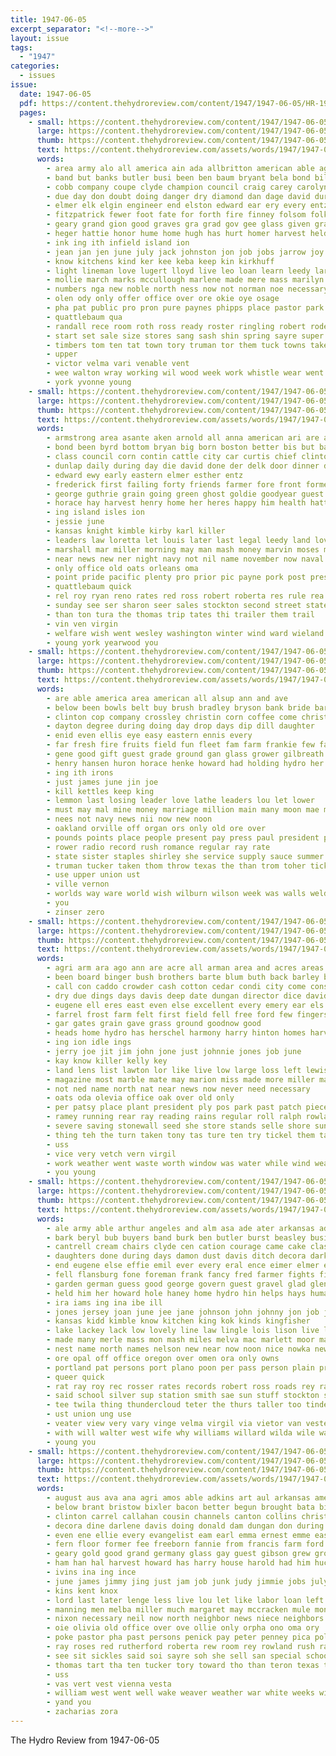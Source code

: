 ```yaml
---
title: 1947-06-05
excerpt_separator: "<!--more-->"
layout: issue
tags:
  - "1947"
categories:
  - issues
issue:
  date: 1947-06-05
  pdf: https://content.thehydroreview.com/content/1947/1947-06-05/HR-1947-06-05.pdf
  pages:
    - small: https://content.thehydroreview.com/content/1947/1947-06-05/small/HR-1947-06-05-01.jpg
      large: https://content.thehydroreview.com/content/1947/1947-06-05/large/HR-1947-06-05-01.jpg
      thumb: https://content.thehydroreview.com/content/1947/1947-06-05/thumbnails/HR-1947-06-05-01.jpg
      text: https://content.thehydroreview.com/assets/words/1947/1947-06-05/HR-1947-06-05-01.txt
      words:
        - area army alo all america ain ada allbritton american able agri aly are and aro audrey alt alice ask areas abbott amer addi andon
        - band but banks butler busi been ben baum bryant bela bond bile base bec buy bethel bate blow boge ber bridge brother bil ball blaine best baptist billie baker both boy brought black binger body better blew bennett betty boys business bridges broadway barracks bus bill
        - cobb company coupe clyde champion council craig carey carolyn crail church cotten county can carnegie close carl cloud chisum center comanche city caddo college comes class carpenter clase con churches campus cattle capes campbell cellars clos camp cee cotton chamber child
        - due day don doubt doing danger dry diamond dan dage david during drew done dies della daugherty death ded dean
        - elmer elk elgin engineer end elston edward ear ery every entz earl east exe epton ethel
        - fitzpatrick fewer foot fate for forth fire finney folsom folks first full fox field fea flowers fell fund fort ford farmer fore fees farm former frank from friday filling ferguson face fron feo fields fair floyd frost fei flore france
        - geary grand gion good graves gra grad gov gee glass given grain games grady glendon glance george grace game grave goods gas group gold gin griffin gone grade grounds
        - heger hattie honor hume home hugh has hurt homer harvest held house heart hing holly helen hide howard halstead hone her hart heir had henry hampton hard homes hool hollis harry hom high hall hancock hydro hooks how
        - ink ing ith infield island ion
        - jean jan jen june july jack johnston jon job jobs jarrow joy justice jake johns junior jimmy john jacks
        - know kitchens kind ker kee keba keep kin kirkhuff
        - light lineman love lugert lloyd live leo loan learn leedy large lonnie len last loud liv left land lea like lee legion low line lokey lock less
        - mollie march marks mccullough marlene made mere mass marilyn more mcgann mccurtain master miles men members malloy marker margaret morning moth missouri melvin mckay monday mason mah much money musick million many mains moi mccullock matter miss main must mess maurice mingle
        - numbers nga new noble north ness now not norman noe necessary night noth near niece nell nute
        - olen ody only offer office over ore okie oye osage
        - pha pat public pro pron pure paynes phipps place pastor park pittman patter post pile price peterson president pete pennington pany people peden pea payne pen pho persons prine page peace phe pool pier pail power part plenty
        - quattlebaum qua
        - randall rece room roth ross ready roster ringling robert roden richard roads rod rock rand raday reasons ray reese river roy red rally ralph russell road render rush rust
        - start set sale size stores sang sash shin spring sayre super see scout second sud shingles sos sweeney sha schoo seven sons sky store space streets soi season shown steel smith siso schools saturday struck stock sunday surgeon salute show school said service sper span student stand shirley still six shoe summer stange sung severe storm standing speaker spana sigh state south street station soe
        - timbers tom ten tat town tory truman tor them tuck towns taken ton thee tota toll than tommy tower the thornton thomas then tickel take teacher team
        - upper
        - victor velma vari venable vent
        - wee walton wray working wil wood week work whistle wear went weatherford wester while wayne worth with wide why willis wade was way ward well wane wagoner wind washita weeks wie will weather wax weekly wagon woodward water wells world ways
        - york yvonne young
    - small: https://content.thehydroreview.com/content/1947/1947-06-05/small/HR-1947-06-05-02.jpg
      large: https://content.thehydroreview.com/content/1947/1947-06-05/large/HR-1947-06-05-02.jpg
      thumb: https://content.thehydroreview.com/content/1947/1947-06-05/thumbnails/HR-1947-06-05-02.jpg
      text: https://content.thehydroreview.com/assets/words/1947/1947-06-05/HR-1947-06-05-02.txt
      words:
        - armstrong area asante aken arnold all anna american ari are aid alfalfa ander acre anderson and angel
        - bond been byrd bottom bryan big born boston better bis but band borer bloom beat bas brands begin bank both binger bench brother best brand barley board basket ben back
        - class council corn contin cattle city car curtis chief clinton collins came chaffin coman caddo cant cashier compas con craft ciary code come chain carruth county company col can
        - dunlap daily during day die david done der delk door dinner dollar dich days daughters dairy
        - edward ewy early eastern elmer esther entz
        - frederick first failing forty friends farmer fore front former fall farm frank from felton field friend for frum full fill friendly friday
        - george guthrie grain going green ghost goldie goodyear guest grant german grass
        - horace hay harvest henry home her heres happy him health hattie honor how homa homes hydro high hin hope had hence herndon has hom
        - ing island isles ion
        - jessie june
        - kansas knight kimble kirby karl killer
        - leaders law loretta let louis later last legal leedy land love los ley line lake life little lloyd late landing lose less loss lawrence louisville
        - marshall mar miller morning may man mash money marvin moses mine mcclusky marriage matter members most mound much magnolia miss monday made more many
        - near news new ner night navy not nil name november now naval
        - only office old oats orleans oma
        - point pride pacific plenty pro prior pic payne pork post press ply pound park pam policy paynes passe pamela per pounds paul planes pense pope perfect
        - quattlebaum quick
        - rel roy ryan reno rates red ross robert roberta res rule rea rear rhoades robbins randolph
        - sunday see ser sharon seer sales stockton second street states sings straw skelly sky scott stolen seed still sid saturday sheldon stock supper station sat sister service sapin sun said sell show skill sion son storm
        - than ton tura the thomas trip tates thi trailer them trail
        - vin ven virgin
        - welfare wish went wesley washington winter wind ward wieland was well whit way wil white week will why while wife wheat williams water wendell with
        - young york yearwood you
    - small: https://content.thehydroreview.com/content/1947/1947-06-05/small/HR-1947-06-05-03.jpg
      large: https://content.thehydroreview.com/content/1947/1947-06-05/large/HR-1947-06-05-03.jpg
      thumb: https://content.thehydroreview.com/content/1947/1947-06-05/thumbnails/HR-1947-06-05-03.jpg
      text: https://content.thehydroreview.com/assets/words/1947/1947-06-05/HR-1947-06-05-03.txt
      words:
        - are able america area american all alsup ann and ave
        - below been bowls belt buy brush bradley bryson bank bride bar brother boy bare bonds both bond ben better bower betty bill byes biss best blood
        - clinton cop company crossley christin corn coffee come christ carruth carnegie center church cattle carroll cake city cash craw can chester county chair case caddo cory christian custer clyde crail crystal cases clovis cheap champlin channels crawl change class
        - dayton degree during doing day drop days dip dill daughter
        - enid even ellis eye easy eastern ennis every
        - far fresh fire fruits field fun fleet fam farm frankie few farmer fill friday flowers from fare friendly for freely
        - gene good gift guest grade ground gan glass grower gilbreath gates george gardner
        - henry hansen huron horace henke howard had holding hydro her holder harvest has homa har hail holderman hebden harkins hot high hans hom head home harder how
        - ing ith irons
        - just james june jin joe
        - kill kettles keep king
        - lemmon last losing leader love lathe leaders lou let lower
        - must may mal mine money marriage million main many moon mae made major mer monday more minor mire murphy mike mex mary means matie mand mote
        - nees not navy news nii now new noon
        - oakland orville off organ ors only old ore over
        - pounds points place people present pay press paul president pan post plain pat plan presto power pro pitcher past per
        - rower radio record rush romance regular ray rate
        - state sister staples shirley she service supply sauce summer states stands starts sly shoop simpson stay scale store sunday stock smaller simple steel son seven save station standing sewing share som seed sen square sams shown still spray sum season said smith south
        - truman tucker taken thom throw texas the than trom toher tick talkington toa tea too tine
        - use upper union ust
        - ville vernon
        - worlds way ware world wish wilburn wilson week was walls welding winter work war went wee wheat will with weatherford
        - you
        - zinser zero
    - small: https://content.thehydroreview.com/content/1947/1947-06-05/small/HR-1947-06-05-04.jpg
      large: https://content.thehydroreview.com/content/1947/1947-06-05/large/HR-1947-06-05-04.jpg
      thumb: https://content.thehydroreview.com/content/1947/1947-06-05/thumbnails/HR-1947-06-05-04.jpg
      text: https://content.thehydroreview.com/assets/words/1947/1947-06-05/HR-1947-06-05-04.txt
      words:
        - agri arm ara ago ann are acre all arman area and acres areas able
        - been board binger bush brothers barte blum buth back barley boston below but book baker bodie binder best belts buckmaster byran bunch better bring brown business
        - call con caddo crowder cash cotton cedar condi city come conser case carl clair current class county christi contractor carman cor claudia corn cot custer cold corpus crain condit chas clinton contin can company
        - dry due dings days davis deep date dungan director dice davidson doubt day dewey deen dec door
        - eugene ell eres east even else excellent every emery ear els early
        - farrel frost farm felt first field fell free ford few fingers found fare faster fields friday for frames fresh former from
        - gar gates grain gave grass ground goodnow good
        - heads home hydro has herschel harmony harry hinton homes harvest horn hole head had heres hand high
        - ing ion idle ings
        - jerry joe jit jim john jone just johnnie jones job june
        - kay know killer kelly key
        - land lens list lawton lor like live low large loss left lewis life last love loyd
        - magazine most marble mate may marion miss made more miller many much men monday mesh meth might must
        - not ned name north nat near news now never need necessary
        - oats oda olevia office oak over old only
        - per patsy place plant president ply pos park past patch piece pro pounds pitzer pontes post pound points pas
        - ramey running rear ray reading rains regular roll ralph rowland russell reca ruth reno
        - severe saving stonewall seed she store stands selle shore sund serge san seems street sucha shingles spain service season sewer shows see screen seer sunda smith ser stock story search sister scott stand sho sawatzky still strong state steer
        - thing teh the turn taken tony tas ture ten try tickel them tam than triplett tae toa tort trip too
        - uss
        - vice very vetch vern virgil
        - work weather went waste worth window was water while wind weatherford will wages week windows wayne with wood witt wil win well weed whittemore way wilson west white wheat why
        - you young
    - small: https://content.thehydroreview.com/content/1947/1947-06-05/small/HR-1947-06-05-05.jpg
      large: https://content.thehydroreview.com/content/1947/1947-06-05/large/HR-1947-06-05-05.jpg
      thumb: https://content.thehydroreview.com/content/1947/1947-06-05/thumbnails/HR-1947-06-05-05.jpg
      text: https://content.thehydroreview.com/assets/words/1947/1947-06-05/HR-1947-06-05-05.txt
      words:
        - ale army able arthur angeles and alm asa ade ater arkansas adams austin ari american amstutz aga acres ald all ann ago ard alice acre apple are amend ave
        - bark beryl bub buyers band burk ben butler burst beasley business brunt banks bae box buy beste but bluff been bridge brew binger bear bridgeport brought better best beer beck baby brother bay burg bare barber back brothers bony bill
        - cantrell cream chairs clyde cen cation courage came cake class cheap chandler check crest con cates clifford calli city cost cyril canute crear coe cellar cloninger county cee card carnegie chet coop car cloud companion caddo carman clinton court chair cotton custer callison collison come cant comes can curtis charlie cattle cat cheers call cin coma cecil
        - daughters done during days damon dust davis ditch decora dark deere duane dakota date dage dor doctor dinner dour don director daughter dat day doing
        - end eugene else effie emil ever every eral ence eimer elmer everett earl eaton epton
        - fell flansburg fone foreman frank fancy fred farmer fights fisher friends farm frame fame full friday from foe favorite flowers file fall fee fill faw ford first fail florida few frost for
        - garden german guess good george govern guest gravel glad glendon guinea grant geary goes
        - held him her howard hole haney home hydro hin helps hays human howe henke hatfield humber hamons hundred hes honey hust henry halter hus hard high hodges heidebrecht had husbands how honor head heaps hing herman hainline hightower hurt has
        - ira iams ing ina ibe ill
        - jones jersey joan june jee jane johnson john johnny jon job jas
        - kansas kidd kimble know kitchen king kok kinds kingfisher
        - lake lackey lack low lovely line law lingle lois lison live loc list lump laws los light lee living last
        - made many merle mass mon mash miles melva mac marlett moor mary money main may most mille more maude man mattress marvin mine messimer mea mat milk mere mapel millet
        - nest name north names nelson new near now noon nice nowka newborn night nia not nega
        - ore opal off office oregon over omen ora only owns
        - portland pat persons port plano poon per pass person plain prentice pick post petro plenty pieper park pine passer part pennington pack proper power par people proud page packard price pho parent plate pitzer
        - queer quick
        - rat ray roy rec rosser rates records robert ross roads rey rate rain rowland ren ready ree ruckman rail robbins reek reason range
        - said school silver sup station smith sae sun stuff stockton sides special shoop strength street state soon spice stores supply saw short strong six sauce south sons storm spring streets sid space sale steer sunday sam sister san service stove still stock stamps severe seta strain save slow scarth sylvester selling sane sum side states shows say seven sitter small struck shingles sees see sell summer she slagell stafford shall stange stand seems streams son saturday step ser store supper
        - tee twila thing thundercloud teter the thurs taller too tindel town ten thirsk thom truman thomas tinsley than toles ted tale toe taken tat trees texas ton till ting trailer ture them tan table tax
        - ust union ung use
        - veater view very vary vinge velma virgil via vietor van vester
        - with will walter west wife why williams willard wilda wile want words weatherford wilma ways walt work while well wesley wind wide way wilbur write wish washington wood warning wash wayne word wilson went was worth water weather week
        - young you
    - small: https://content.thehydroreview.com/content/1947/1947-06-05/small/HR-1947-06-05-06.jpg
      large: https://content.thehydroreview.com/content/1947/1947-06-05/large/HR-1947-06-05-06.jpg
      thumb: https://content.thehydroreview.com/content/1947/1947-06-05/thumbnails/HR-1947-06-05-06.jpg
      text: https://content.thehydroreview.com/assets/words/1947/1947-06-05/HR-1947-06-05-06.txt
      words:
        - august aus ava ana agri amos able adkins art aul arkansas american area apache america alvis are ara ally ash age audi amber army ata aid ann and agnes all agle
        - below brant bristow bixler bacon better begun brought bata binger best barber bil barnett bers brother bag ben blaine begin but black began beer bey bride barge bay been brough bird bring both bethany belcher brides beggs brown bail beach butler baptist beard brewers ban bora bill bates bruce
        - clinton carrel callahan cousin channels canton collins christ campus crystal cotten carlisle con cal carman county church counsel cecile cobb carbon clarice came cooks carver che carey cody colorado can col company carl cecil college christian comfort city cox cease cota cat come cor corn crail colo cross chandler cheer coffee chander cope
        - decora dine darlene davis doing donald dam dungan don during dagle days dorothy director desire duke dick denver din daughter daughters death del day drew dewey
        - even ene ellie every evangelist eam earl emma ernest emme east
        - fern floor former fee freeborn fannie from francis farm ford forrest fried found flansburg falls fare floyd fort folsom fran flossie far front fic farmer for friends frank few flow firm favorite fed friday
        - geary gold good grand germany glass gay guest gibson grew grote greene gore gray golden going grain george gain gar guire gave gordon gene
        - ham han hal harvest howard has harry house harold had him huckaba her harris hose hyer henderson howland home hams hold hor hydro hin hall held hee high har hamilton
        - ivins ina ing ince
        - june james jimmy jing just jam job junk judy jimmie jobs july jim joy jean joe jolene johnson jack john jud jed jess
        - kins kent knox
        - lord last later lenge less live lou let like labor loan left lucille laub landon lassiter lawton large long look likely love living linton lillie lugenbeel leora
        - manning men melba miller much margaret may mccracken mule monday marsh moment morning mere mccully mildred majors more made mel mary marie minister market marion miss mier mitchell millard mik mckee mon murray medal missouri main maude
        - nixon necessary neil now north neighbor news niece neighbors naval new newport night ner nees not navy nelson norman newton
        - oie olivia old office over ove ollie only orpha ono oma ory
        - poke pastor pha past persons penick pay peter penney pica pol philip plows pryor plan phillips policy paper per pian pound pic preacher prairie post peace pounds present part pro parsonage pop
        - ray roses red rutherford roberta rew room rey rowland rush radar reveal ruth ronald record regular richard ridenour radio robinson rent ready roy
        - see sit sickles said soi sayre soh she sell san special school springs speaker sons sunday santa stacey sanders stover sones shanks shafter still seaver stay southern sale sugar speech son season sister summer south salter sar september stress suit sha smith state sack sens study sir signal sun such station solo supply soos salters strong sum send states service staples soap
        - thomas tart tha ten tucker tory toward tho than teron texas ton take town tech truly ture top the tool till tosh taw team them taylor
        - uss
        - vas vert vest vienna vesta
        - william west went well wake weaver weather war white weeks will washington wilkerson working way wince work while was wee why wash wheeler want wells willis weatherford worker wedding walter with wall wees works world
        - yand you
        - zacharias zora
---
```


The Hydro Review from 1947-06-05

<!--more-->

